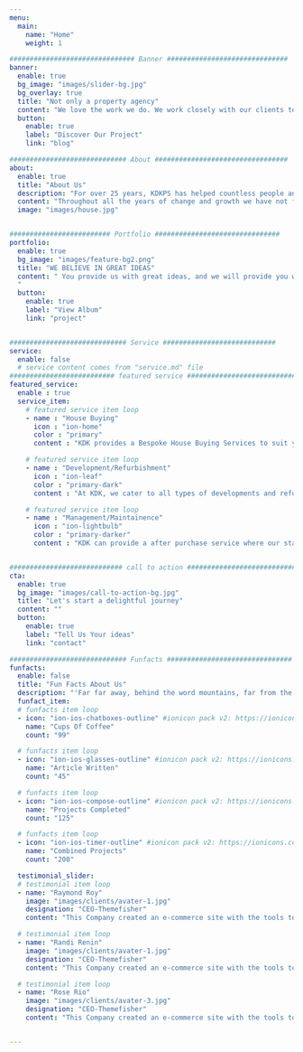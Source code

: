 ```yaml
---
menu:
  main:
    name: "Home"
    weight: 1

############################### Banner ##############################
banner:
  enable: true
  bg_image: "images/slider-bg.jpg"
  bg_overlay: true
  title: "Not only a property agency"
  content: "We love the work we do. We work closely with our clients to deliver the best possible solutions for their needs"
  button:
    enable: true
    label: "Discover Our Project"
    link: "blog"

############################# About #################################
about:
  enable: true
  title: "About Us"
  description: "For over 25 years, KDKPS has helped countless people and organisations in and around London to Locate/Purchase, Manage/Maintain and Develop/Refurbish their homes and businesses. "
  content: "Throughout all the years of change and growth we have not forgotten our founding principles of honesty and transparency to ensure we offer a reliable quality service that represents value for our clients."
  image: "images/house.jpg"


######################### Portfolio ###############################
portfolio:
  enable: true
  bg_image: "images/feature-bg2.png"
  title: "WE BELIEVE IN GREAT IDEAS"
  content: " You provide us with great ideas, and we will provide you with a reliable service to put them into action
  "
  button:
    enable: true
    label: "View Album"
    link: "project"


############################# Service ############################
service:
  enable: false
  # service content comes from "service.md" file
########################## featured service ############################
featured_service:
  enable : true
  service_item:
    # featured service item loop
    - name : "House Buying"
      icon : "ion-home"
      color : "primary"
      content : "KDK provides a Bespoke House Buying Services to suit your exact needs. "

    # featured service item loop
    - name : "Development/Refurbishment"
      icon : "ion-leaf"
      color : "primary-dark"
      content : "At KDK, we cater to all types of developments and refurbishments on a residential and commercial scale. "

    # featured service item loop
    - name : "Management/Maintainence"
      icon : "ion-lightbulb"
      color : "primary-darker"
      content : "KDK can provide a after purchase service where our staff will attend to your property whether it is emptied or occupied"


############################ call to action ###########################
cta:
  enable: true
  bg_image: "images/call-to-action-bg.jpg"
  title: "Let's start a delightful journey"
  content: ""
  button:
    enable: true
    label: "Tell Us Your ideas"
    link: "contact"

############################# Funfacts ###############################
funfacts:
  enable: false
  title: "Fun Facts About Us"
  description: "'Far far away, behind the word mountains, far from the countries Vokalia and Consonantia, <br> there live the blind texts. Separated they live in Bookmarksgrove right at the coast of the Semantics'"
  funfact_item:
  # funfacts item loop
  - icon: "ion-ios-chatboxes-outline" #ionicon pack v2: https://ionicons.com/v2/
    name: "Cups Of Coffee"
    count: "99"

  # funfacts item loop
  - icon: "ion-ios-glasses-outline" #ionicon pack v2: https://ionicons.com/v2/
    name: "Article Written"
    count: "45"

  # funfacts item loop
  - icon: "ion-ios-compose-outline" #ionicon pack v2: https://ionicons.com/v2/
    name: "Projects Completed"
    count: "125"

  # funfacts item loop
  - icon: "ion-ios-timer-outline" #ionicon pack v2: https://ionicons.com/v2/
    name: "Combined Projects"
    count: "200"

  testimonial_slider:
  # testimonial item loop
  - name: "Raymond Roy"
    image: "images/clients/avater-1.jpg"
    designation: "CEO-Themefisher"
    content: "This Company created an e-commerce site with the tools to make our business a success, with innovative ideas we feel that our site has unique elements that make us stand out from the crowd."

  # testimonial item loop
  - name: "Randi Renin"
    image: "images/clients/avater-1.jpg"
    designation: "CEO-Themefisher"
    content: "This Company created an e-commerce site with the tools to make our business a success, with innovative ideas we feel that our site has unique elements that make us stand out from the crowd."

  # testimonial item loop
  - name: "Rose Rio"
    image: "images/clients/avater-3.jpg"
    designation: "CEO-Themefisher"
    content: "This Company created an e-commerce site with the tools to make our business a success, with innovative ideas we feel that our site has unique elements that make us stand out from the crowd."


---
```

